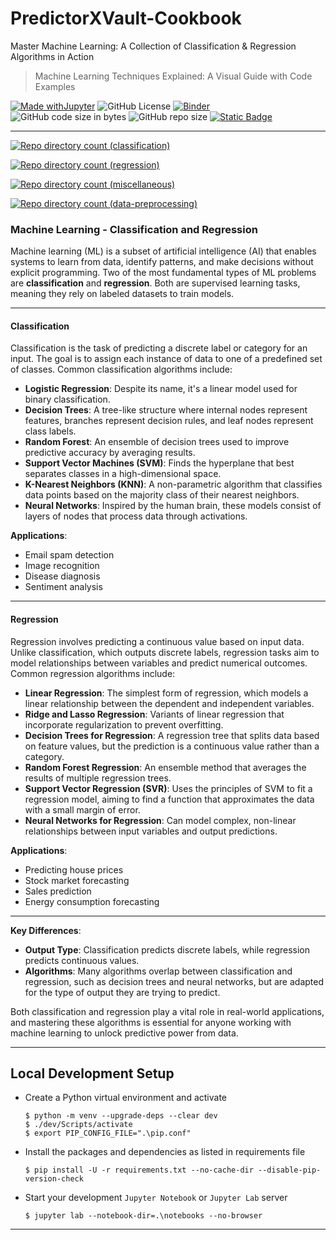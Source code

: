 # PredictorXVault-Cookbook

Master Machine Learning: A Collection of Classification &amp; Regression Algorithms in Action

> Machine Learning Techniques Explained: A Visual Guide with Code Examples

[![Made withJupyter](https://img.shields.io/badge/Made%20with-Jupyter-orange?style=for-the-badge&logo=Jupyter)](https://jupyter.org/try)	![GitHub License](https://img.shields.io/github/license/shortthirdman/PredictorXVault-Cookbook?style=for-the-badge)	[![Binder](https://mybinder.org/badge_logo.svg)](https://mybinder.org/v2/gh/shortthirdman/PredictorXVault-Cookbook/main)	![GitHub code size in bytes](https://img.shields.io/github/languages/code-size/shortthirdman/PredictorXVault-Cookbook?style=for-the-badge)	![GitHub repo size](https://img.shields.io/github/repo-size/shortthirdman/PredictorXVault-Cookbook?style=for-the-badge)	[![Static Badge](https://img.shields.io/badge/Jupyter_Notebooks_Python3-41-brightgreen?style=for-the-badge&logo=jupyter&logoSize=auto&label=Jupyter%20Notebooks%20(Python3))](/notebooks)

---

[![Repo directory count (classification)](https://img.shields.io/github/directory-file-count/shortthirdman/PredictorXVault-Cookbook/notebooks%2Fclassification?type=file&extension=ipynb&label=notebooks%2Fclassification&style=for-the-badge)](/notebooks/classification)

[![Repo directory count (regression)](https://img.shields.io/github/directory-file-count/shortthirdman/PredictorXVault-Cookbook/notebooks%2Fregression?type=file&extension=ipynb&label=notebooks%2Fregression&style=for-the-badge)](/notebooks/regression)

[![Repo directory count (miscellaneous)](https://img.shields.io/github/directory-file-count/shortthirdman/PredictorXVault-Cookbook/notebooks%2Fmiscellaneous?type=file&extension=ipynb&style=for-the-badge&label=notebooks%2Fmiscellaneous)](/notebooks/miscellaneous)

[![Repo directory count (data-preprocessing)](https://img.shields.io/github/directory-file-count/shortthirdman/PredictorXVault-Cookbook/notebooks%2Fdata-preprocessing?type=file&extension=ipynb&label=notebooks%2Fdata-preprocessing&style=for-the-badge)](/notebooks/data-preprocessing)


### **Machine Learning - Classification and Regression**

Machine learning (ML) is a subset of artificial intelligence (AI) that enables systems to learn from data, identify patterns, and make decisions without explicit programming. Two of the most fundamental types of ML problems are **classification** and **regression**. Both are supervised learning tasks, meaning they rely on labeled datasets to train models.

---

#### **Classification**
Classification is the task of predicting a discrete label or category for an input. The goal is to assign each instance of data to one of a predefined set of classes. Common classification algorithms include:

- **Logistic Regression**: Despite its name, it's a linear model used for binary classification.
- **Decision Trees**: A tree-like structure where internal nodes represent features, branches represent decision rules, and leaf nodes represent class labels.
- **Random Forest**: An ensemble of decision trees used to improve predictive accuracy by averaging results.
- **Support Vector Machines (SVM)**: Finds the hyperplane that best separates classes in a high-dimensional space.
- **K-Nearest Neighbors (KNN)**: A non-parametric algorithm that classifies data points based on the majority class of their nearest neighbors.
- **Neural Networks**: Inspired by the human brain, these models consist of layers of nodes that process data through activations.

**Applications**:
- Email spam detection
- Image recognition
- Disease diagnosis
- Sentiment analysis

---

#### **Regression**
Regression involves predicting a continuous value based on input data. Unlike classification, which outputs discrete labels, regression tasks aim to model relationships between variables and predict numerical outcomes. Common regression algorithms include:

- **Linear Regression**: The simplest form of regression, which models a linear relationship between the dependent and independent variables.
- **Ridge and Lasso Regression**: Variants of linear regression that incorporate regularization to prevent overfitting.
- **Decision Trees for Regression**: A regression tree that splits data based on feature values, but the prediction is a continuous value rather than a category.
- **Random Forest Regression**: An ensemble method that averages the results of multiple regression trees.
- **Support Vector Regression (SVR)**: Uses the principles of SVM to fit a regression model, aiming to find a function that approximates the data with a small margin of error.
- **Neural Networks for Regression**: Can model complex, non-linear relationships between input variables and output predictions.

**Applications**:
- Predicting house prices
- Stock market forecasting
- Sales prediction
- Energy consumption forecasting

---

**Key Differences**:
- **Output Type**: Classification predicts discrete labels, while regression predicts continuous values.
- **Algorithms**: Many algorithms overlap between classification and regression, such as decision trees and neural networks, but are adapted for the type of output they are trying to predict.

Both classification and regression play a vital role in real-world applications, and mastering these algorithms is essential for anyone working with machine learning to unlock predictive power from data.

---

## Local Development Setup

  - Create a Python virtual environment and activate
	
	```shell
	$ python -m venv --upgrade-deps --clear dev
	$ ./dev/Scripts/activate
	$ export PIP_CONFIG_FILE=".\pip.conf"
	```

  - Install the packages and dependencies as listed in requirements file
	
	```shell
	$ pip install -U -r requirements.txt --no-cache-dir --disable-pip-version-check
	```

  - Start your development `Jupyter Notebook` or `Jupyter Lab` server
	
	```shell
	$ jupyter lab --notebook-dir=.\notebooks --no-browser
	```

---

